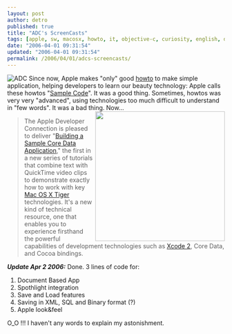 ```yaml
---
layout: post
author: detro
published: true
title: "ADC's ScreenCasts"
tags: [apple, sw, macosx, howto, it, objective-c, curiosity, english, devtools]
date: "2006-04-01 09:31:54"
updated: "2006-04-01 09:31:54"
permalink: /2006/04/01/adcs-screencasts/
---
```


<img src="http://developer.apple.com/images/developer_logo.gif" alt="ADC" />
Since now, Apple makes "only" good <a href="http://developer.apple.com/samplecode/">howto</a> to make simple application, helping developers to learn our beauty technology: Apple calls these howtos "<a href="http://developer.apple.com/samplecode/">Sample Code</a>". It was a good thing.
Sometimes, howtos was very very "advanced", using technologies too much difficult to understand in "few words". It was a bad thing.

<!--more-->
<img src="http://developer.apple.com/adcnews/images/lead459.jpg" align="right" width="300"/>
Now...
<blockquote>The Apple Developer Connection is pleased to deliver "<a href="http://developer.apple.com/cocoa/coredatatutorial/index.html">Building a Sample Core Data Application</a>," the first in a new series of tutorials that combine text with QuickTime video clips to demonstrate exactly how to work with key <a href="http://www.apple.com/macosx/">Mac OS X Tiger</a> technologies. It's a new kind of technical resource, one that enables you to experience firsthand the powerful capabilities of development technologies such as <a href="http://developer.apple.com/tools/">Xcode 2</a>, Core Data, and Cocoa bindings.</blockquote>

<em><strong>Update Apr 2 2006:</strong></em> Done. 3 lines of code for:
<ol>
<li>Document Based App</li>
<li>Spothlight integration</li>
<li>Save and Load features</li>
<li>Saving in XML, SQL and Binary format (?)</li>
<li>Apple look&amp;feel</li>
</ol>
O_O !!!
I haven't any words to explain my astonishment.



